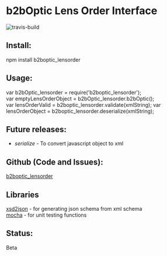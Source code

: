# b2bOptic Lens Order Interface

[travis-build]: https://travis-ci.org/mossandlichens/b2boptic_lensorder.svg?branch=master
![travis-build]

## Install:
npm install b2boptic_lensorder

## Usage:
var b2bOptic_lensorder = require('b2boptic_lensorder');  
var emptyLensOrderObject = b2bOptic_lensorder.b2bOptic();  
var lensOrderValid = b2boptic_lensorder.validate(xmlString);
var lensOrderObject = b2boptic_lensorder.deserialize(xmlString);

## Future releases:
* _serialize_ - To convert javascript object to xml

## Github (Code and Issues):
[b2boptic_lensorder](https://github.com/mossandlichens/b2boptic_lensorder)

## Libraries
[xsd2json](https://www.npmjs.com/package/xsd2json) - for generating json schema from xml schema  
[mocha](https://www.npmjs.com/package/mocha) - for unit testing functions

## Status:
Beta
